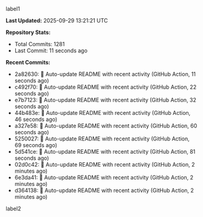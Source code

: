 
label1 
<!-- ACTIVITY_START -->
**Last Updated:** 2025-09-29 13:21:21 UTC

**Repository Stats:**
- Total Commits: 1281
- Last Commit: 11 seconds ago

**Recent Commits:**
- 2a82630: 🤖 Auto-update README with recent activity (GitHub Action, 11 seconds ago)
- c492f70: 🤖 Auto-update README with recent activity (GitHub Action, 22 seconds ago)
- e7b7123: 🤖 Auto-update README with recent activity (GitHub Action, 32 seconds ago)
- 44b483e: 🤖 Auto-update README with recent activity (GitHub Action, 46 seconds ago)
- a327e58: 🤖 Auto-update README with recent activity (GitHub Action, 60 seconds ago)
- 5250027: 🤖 Auto-update README with recent activity (GitHub Action, 69 seconds ago)
- 5d541ce: 🤖 Auto-update README with recent activity (GitHub Action, 81 seconds ago)
- 02d0c42: 🤖 Auto-update README with recent activity (GitHub Action, 2 minutes ago)
- 6e3da41: 🤖 Auto-update README with recent activity (GitHub Action, 2 minutes ago)
- d364138: 🤖 Auto-update README with recent activity (GitHub Action, 2 minutes ago)
<!-- ACTIVITY_END -->

label2
